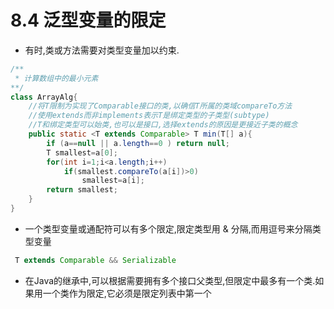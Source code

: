 # 8.4 泛型变量的限定  
* 有时,类或方法需要对类型变量加以约束.

```java
/**
 * 计算数组中的最小元素  
**/
class ArrayAlg{
    //将T限制为实现了Comparable接口的类,以确信T所属的类域compareTo方法
    //使用extends而非implements表示T是绑定类型的子类型(subtype)
    //T和绑定类型可以始类,也可以是接口,选择extends的原因是更接近子类的概念
    public static <T extends Comparable> T min(T[] a){
        if (a==null || a.length==0 ) return null;
        T smallest=a[0];
        for(int i=1;i<a.length;i++)
            if(smallest.compareTo(a[i])>0)
                smallest=a[i];
        return smallest;
    } 
}
```
* 一个类型变量或通配符可以有多个限定,限定类型用 & 分隔,而用逗号来分隔类型变量  
```java
 T extends Comparable && Serializable
 ```  

* 在Java的继承中,可以根据需要拥有多个接口父类型,但限定中最多有一个类.如果用一个类作为限定,它必须是限定列表中第一个  
